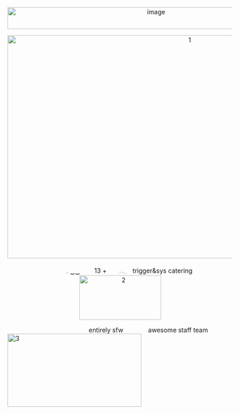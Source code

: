 <p align="center">
<img width="650" height="49" alt="image" src="https://github.com/user-attachments/assets/095a6a86-c657-4244-a462-d55fc5a4ffa0" />
</p>

<p align="center">
<img width="800" height="500" alt="1" src="https://github.com/user-attachments/assets/8ee2bd77-2c9f-4c7d-8369-e4f48b73b985" />
</p>

<p align="center">
    𓈒 ‿‿   13 +  𓂃 trigger&sys catering <img width="183" height="100" alt="2" src="https://github.com/user-attachments/assets/4e9020a1-61fc-41d0-869d-1cd077608fe9" />
  
             entirely sfw    awesome staff team   <img width="300" height="164" alt="3" src="https://github.com/user-attachments/assets/e3acef62-f85f-4b16-8f94-ce20d21138ff" />
</p>
